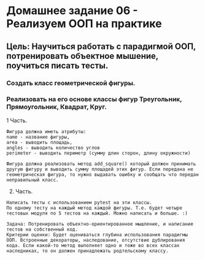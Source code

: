 # Домашнее задание 06 - Реализуем ООП на практике

## Цель: Научиться работать с парадигмой ООП, потренировать объектное мышение, поучиться писать тесты.

### Создать класс геометрической фигуры.
### Реализовать на его основе классы фигур Треугольник, Прямоугольник, Квадрат, Круг.

1 Часть.
```
Фигура должна иметь атрибуты:
name - название фигуры,
area - выводить площадь,
angles - выводить количество углов
perimeter - выводить периметр (сумму длин сторон, длину окружности)

Фигура должна реализовать метод add_square() который должен принимать другую фигуру и выводить сумму площадей этих фигур. Если передана не геометрическая фигура, то нужно выдавать ошибку и сообщать что передан неправильный класс.
```

2. Часть.
```
Написать тесты с использованием pytest на эти классы.
По одному тесту на каждый метод каждой фигуры. Т.е. будет четыре тестовых модуля по 5 тестов на каждый. Можно написать и больше. :)

Задача: Потренировать объектно-ориентированное мышление, и написание тестов на собственный код.
Критерии оценки: Будет оцениваться глубина использования парадигмы ООП. Встроенные декораторы, наследование, отсутствие дублирования кода. Если какой-то метод выполняет одно и тоже во всех классах наследниках, то он должен принадлежать родтельскому классу.
```
